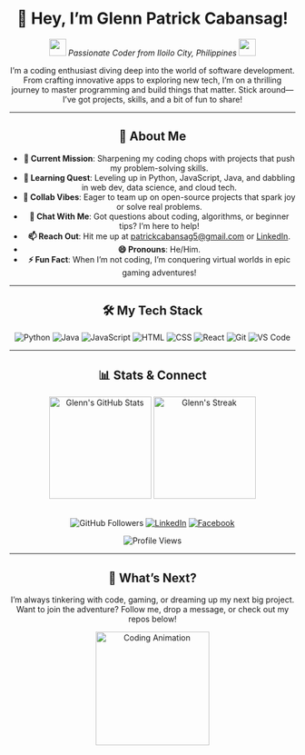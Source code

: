 <div align="center">

# 👋 Hey, I’m Glenn Patrick Cabansag!  

<img src="https://media.giphy.com/media/hvRJCLFzcasrR4ia7z/giphy.gif" width="30"> *Passionate Coder from Iloilo City, Philippines* <img src="https://media.giphy.com/media/hvRJCLFzcasrR4ia7z/giphy.gif" width="30">

I’m a coding enthusiast diving deep into the world of software development. From crafting innovative apps to exploring new tech, I’m on a thrilling journey to master programming and build things that matter. Stick around—I’ve got projects, skills, and a bit of fun to share!

---

## 🌟 About Me

- **🔭 Current Mission**: Sharpening my coding chops with projects that push my problem-solving skills.
- **🌱 Learning Quest**: Leveling up in Python, JavaScript, Java, and dabbling in web dev, data science, and cloud tech.
- **👯 Collab Vibes**: Eager to team up on open-source projects that spark joy or solve real problems.
- **💬 Chat With Me**: Got questions about coding, algorithms, or beginner tips? I’m here to help!
- **📫 Reach Out**: Hit me up at [patrickcabansag5@gmail.com](mailto:patrickcabansag5@gmail.com) or [LinkedIn](https://www.linkedin.com/in/glenpatrick/).
- **😄 Pronouns**: He/Him.
- **⚡ Fun Fact**: When I’m not coding, I’m conquering virtual worlds in epic gaming adventures!

---

## 🛠️ My Tech Stack

![Python](https://img.shields.io/badge/Python-3776AB?style=for-the-badge&logo=python&logoColor=white)
![Java](https://img.shields.io/badge/Java-007396?style=for-the-badge&logo=java&logoColor=white)
![JavaScript](https://img.shields.io/badge/JavaScript-F7DF1E?style=for-the-badge&logo=javascript&logoColor=black)
![HTML](https://img.shields.io/badge/HTML-E34F26?style=for-the-badge&logo=html5&logoColor=white)
![CSS](https://img.shields.io/badge/CSS-1572B6?style=for-the-badge&logo=css3&logoColor=white)
![React](https://img.shields.io/badge/React-61DAFB?style=for-the-badge&logo=react&logoColor=black)
![Git](https://img.shields.io/badge/Git-F05032?style=for-the-badge&logo=git&logoColor=white)
![VS Code](https://img.shields.io/badge/VS%20Code-007ACC?style=for-the-badge&logo=visual-studio-code&logoColor=white)

---

## 📊 Stats & Connect

<div align="center">
  <img src="https://github-readme-stats.vercel.app/api?username=Gl3nnnn&show_icons=true&theme=radical&hide_border=true" alt="Glenn's GitHub Stats" height="180"/>
  <img src="https://github-readme-streak-stats.herokuapp.com/?user=Gl3nnnn&theme=radical&hide_border=true" alt="Glenn's Streak" height="180"/>
</div>

<br>

![GitHub Followers](https://img.shields.io/github/followers/Gl3nnnn?style=social&label=Followers)
[![LinkedIn](https://img.shields.io/badge/LinkedIn-Connect-0A66C2?style=for-the-badge&logo=linkedin&logoColor=white)](https://www.linkedin.com/in/glenpatrick/)
[![Facebook](https://img.shields.io/badge/Facebook-Visit-1877F2?style=for-the-badge&logo=facebook&logoColor=white)](https://www.facebook.com/Gl3nQt/)

![Profile Views](https://komarev.com/ghpvc/?username=Gl3nnnn&color=blue&style=flat-square&label=Profile+Views)

---

## 🚀 What’s Next?
I’m always tinkering with code, gaming, or dreaming up my next big project. Want to join the adventure? Follow me, drop a message, or check out my repos below!

<div align="center">
  <img src="https://media.giphy.com/media/LmNwrBhejkK9EFP504/giphy.gif" width="200" alt="Coding Animation"/>
</div>

</div>
